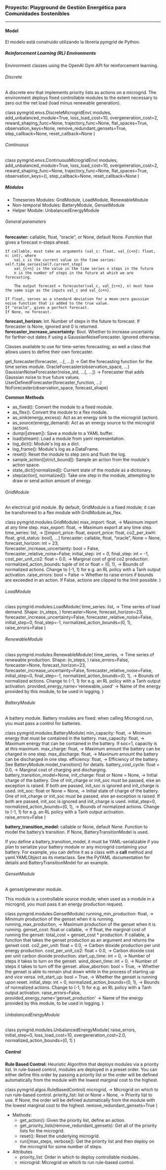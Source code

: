 ### Proyecto: **Playground de Gestión Energética para Comunidades Sostenibles**

---

#### Model

El modelo está construido utilizando la librería pymgrid de Python.

##### Reinforcement Learning (RL) Environments

Environment classes using the OpenAI Gym API for reinforcement learning.

###### Discrete
A discrete env that implements priority lists as actions on a microgrid.
The environment deploys fixed controllable modules to the extent necessary to zero out the net load (load minus renewable generation).

class pymgrid.envs.DiscreteMicrogridEnv(
    modules, 
    add_unbalanced_module=True, 
    loss_load_cost=10, 
    overgeneration_cost=2, 
    reward_shaping_func=None, 
    trajectory_func=None, 
    flat_spaces=True, 
    observation_keys=None, 
    remove_redundant_gensets=True, 
    step_callback=None, 
    reset_callback=None
)

###### Continuous

class pymgrid.envs.ContinuousMicrogridEnv(
    modules, 
    add_unbalanced_module=True, 
    loss_load_cost=10, 
    overgeneration_cost=2, 
    reward_shaping_func=None, 
    trajectory_func=None, 
    flat_spaces=True, 
    observation_keys=(), 
    step_callback=None, 
    reset_callback=None
)

##### Módulos

- Timeseries Modules: GridModule, LoadModule, RenewableModule
- Non-temporal Modules: BatteryModule, GensetModule
- Helper Module: UnbalancedEnergyModule

###### General parameters

**forecaster:** callable, float, “oracle”, or None, default None.
    Function that gives a forecast n-steps ahead.

    If callable, must take as arguments (val_c: float, val_{c+n}: float, n: int), where
        val_c is the current value in the time series: self.time_series[self.current_step]
        val_{c+n} is the value in the time series n steps in the future
        n is the number of steps in the future at which we are forecasting.

        The output forecast = forecaster(val_c, val_{c+n}, n) must have the same sign as the inputs val_c and val_{c+n}.

    If float, serves as a standard deviation for a mean-zero gaussian noise function that is added to the true value.
    If "oracle", gives a perfect forecast.
    If None, no forecast.

**forecast_horizon:** Int. Number of steps in the future to forecast. If forecaster is None, ignored and 0 is returned.
**forecaster_increase_uncertainty:** Bool. Whether to increase uncertainty for farther-out dates if using a GaussianNoiseForecaster. Ignored otherwise. 

Classes available to use for time-series forecasting, as well a class that allows users to define their own forecaster.

get_forecaster(forecaster, ...[, ...])          -> Get the forecasting function for the time series module.
OracleForecaster(observation_space, ...)        
GaussianNoiseForecaster(noise_std, ...[, ...])  -> Forecaster that adds Gaussian noise to true future values.
UserDefinedForecaster(forecaster_function, ...)
NoForecaster(observation_space, forecast_shape)


**Common Methods**

- as_fixed(): Convert the module to a fixed module.
- as_flex(): Convert the module to a flex module.
- as_sink(energy_excess): Act as an energy sink to the microgrid (action).
- as_source(energy_demand): Act as an energy source to the microgrid (action).
- dump([stream]): Save a module to a YAML buffer.
- load(stream): Load a module from yaml representation.
- log_dict(): Module's log as a dict.
- log_frame(): Module's log as a DataFrame.
- reset(): Reset the module to step zero and flush the log.
- sample_action([strict_bound]): Sample an action from the module's action space.
- state_dict([normalized]): Current state of the module as a dictionary.
- step(action[, normalized]): Take one step in the module, attempting to draw or send action amount of energy.

###### GridModule

An electrical grid module. By default, GridModule is a fixed module; it can be transformed to a flex module with GridModule.as_flex.

class pymgrid.modules.GridModule(
    max_import: float,                                          -> Maximum import at any time step.
    max_export: float,                                          -> Maximum export at any time step.
    time_series: list,                                          -> [[import_price: float, export_price: float, co2_per_kwH: float, grid_status: bool], ...]
    forecaster: callable, float, “oracle”, None = None,
    forecast_horizon: int = 23,                                 
    forecaster_increase_uncertainty: bool = False,              
    forecaster_relative_noise=False, 
    initial_step: int = 0, 
    final_step: int = -1, 
    cost_per_unit_co2: float = 0.0,                             -> Marginal cost of grid co2 production.
    normalized_action_bounds: tuple of int or float = (0, 1),   -> Bounds of normalized actions. Change to (-1, 1) for e.g. an RL policy with a Tanh output activation.
    raise_errors: bool = False                                  -> Whether to raise errors if bounds are exceeded in an action. If False, actions are clipped to the limit possible.
)

###### LoadModule

class pymgrid.modules.LoadModule(
    time_series: list,                      -> Time series of load demand. Shape: (n_steps, )
    forecaster=None, 
    forecast_horizon=23, 
    forecaster_increase_uncertainty=False, 
    forecaster_relative_noise=False, 
    initial_step=0, 
    final_step=-1, 
    normalized_action_bounds=(0, 1), 
    raise_errors=False
)

###### RenewableModule

class pymgrid.modules.RenewableModule(
    time_series,                            -> Time series of renewable production. Shape: (n_steps, )
    raise_errors=False, 
    forecaster=None, 
    forecast_horizon=23, 
    forecaster_increase_uncertainty=False, 
    forecaster_relative_noise=False, 
    initial_step=0, 
    final_step=-1, 
    normalized_action_bounds=(0, 1),        -> Bounds of normalized actions. Change to (-1, 1) for e.g. an RL policy with a Tanh output activation.
    provided_energy_name='renewable_used'   -> Name of the energy provided by this module, to be used in logging.
)

###### BatteryModule

A battery module. Battery modules are fixed: when calling Microgrid.run, you must pass a control for batteries.

class pymgrid.modules.BatteryModule(
    min_capacity: float,                -> Minimum energy that must be contained in the battery.
    max_capacity: float,                -> Maximum energy that can be contained in the battery. If soc=1, capacity is at this maximum.
    max_charge: float,                  -> Maximum amount the battery can be charged in one step.
    max_discharge: float,               -> Maximum amount the battery can be discharged in one step. 
    efficiency: float,                  -> Efficiency of the battery. See BatteryModule.model_transition() for details. 
    battery_cost_cycle: float = 0.0,    -> Marginal cost of charging and discharging. 
    battery_transition_model=None, 
    init_charge: float or None = None,  -> Initial charge of the battery. One of init_charge or init_soc must be passed, else an exception is raised. If both are passed, init_soc is ignored and init_charge is used.
    init_soc: float or None = None,     -> Initial state of charge of the battery. One of init_charge or init_soc must be passed, else an exception is raised. If both are passed, init_soc is ignored and init_charge is used.
    initial_step=0, 
    normalized_action_bounds=(0, 1),    -> Bounds of normalized actions. Change to (-1, 1) for e.g. an RL policy with a Tanh output activation.
    raise_errors=False
)

**battery_transition_model:** callable or None, default None.
Function to model the battery’s transition. If None, BatteryTransitionModel is used.

If you define a battery_transition_model, it must be YAML-serializable if you plan to serialize your battery module or any microgrid containing your battery. For example, you can define it as a class with a __call__ method and yaml.YAMLObject as its metaclass. See the PyYAML documentation for details and BatteryTransitionModel for an example.

###### GensetModule

A genset/generator module.

This module is a controllable source module; when used as a module in a microgrid, you must pass it an energy production request.

class pymgrid.modules.GensetModule(
    running_min_production: float,              -> Minimum production of the genset when it is running.
    running_max_production,                     -> Maximum production of the genset when it is running.
    genset_cost: float or callable,             -> If float, the marginal cost of running the genset: total_cost = genset_cost * production. If callable, a function that takes the genset production as an argument and returns the genset cost.
    co2_per_unit: float = 0.0,                  -> Carbon dioxide production per unit energy production.
    cost_per_unit_co2: float = 0.0,             -> Carbon dioxide cost per unit carbon dioxide production.
    start_up_time: int = 0,                     -> Number of steps it takes to turn on the genset.
    wind_down_time: int = 0,                    -> Number of steps it takes to turn off the genset.
    allow_abortion: bool = True,                -> Whether the genset is able to remain shut down while in the process of starting up and vice versa.
    init_start_up: bool = True,                 -> Whether the genset is running upon reset. 
    initial_step: int = 0, 
    normalized_action_bounds=(0, 1),            -> Bounds of normalized actions. Change to (-1, 1) for e.g. an RL policy with a Tanh output activation.
    raise_errors=False, 
    provided_energy_name='genset_production'    -> Name of the energy provided by this module, to be used in logging.
)

###### UnbalancedEnergyModule

class pymgrid.modules.UnbalancedEnergyModule(
    raise_errors, 
    initial_step=0, 
    loss_load_cost=10, 
    overgeneration_cost=2.0, 
    normalized_action_bounds=(0, 1)
)

##### Control

**Rule Based Control:** Heuristic Algorithm that deploys modules via a priority list.
In rule-based control, modules are deployed in a preset order. You can either define this order by passing a priority list or the order will be defined automatically from the module with the lowest marginal cost to the highest.

class pymgrid.algos.RuleBasedControl(
    microgrid,                          -> Microgrid on which to run rule-based control.
    priority_list: list or None = None, -> Priority list to use. If None, the order will be defined automatically from the module with the lowest marginal cost to the highest.
    remove_redundant_gensets=True
)

- Methods:
  - get_action(): Given the priority list, define an action.
  - get_priority_lists(remove_redundant_gensets): Get all of the priority lists for the microgrid.
  - reset(): Reset the underlying microgrid.
  - run([max_steps, verbose]): Get the priority list and then deploy on the microgrid for some number of steps.
- Attributes
  - priority_list: Order in which to deploy controllable modules.
  - microgrid: Microgrid on which to run rule-based control.


